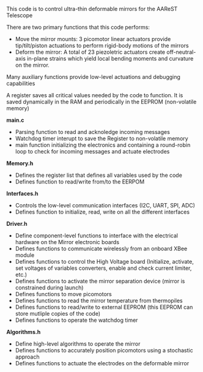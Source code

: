 This code is to control ultra-thin deformable mirrors for the AAReST Telescope

There are two primary functions that this code performs:
- Move the mirror mounts: 3 picomotor linear actuators provide tip/tilt/piston actuations to perform rigid-body motions of the mirrors
- Deform the mirror: A total of 23 piezoletric actuators create off-neutral-axis in-plane strains which yield local bending moments and curvature on the mirror.

Many auxiliary functions provide low-level actuations and debugging capabilities

A register saves all critical values needed by the code to function. It is saved dynamically in the RAM and periodically in the EEPROM (non-volatile memory)

**main.c**
- Parsing function to read and acknoledge incoming messages
- Watchdog timer interupt to save the Register to non-volatile memory
- main function initializing the electronics and containing a round-robin loop to check for incoming messages and actuate electrodes

**Memory.h**
- Defines the register list that defines all variables used by the code
- Defines function to read/write from/to the EERPOM

**Interfaces.h**
- Controls the low-level communication interfaces (I2C, UART, SPI, ADC)
- Defines function to initialize, read, write on all the different interfaces

**Driver.h**
- Define component-level functions to interface with the electrical hardware on the Mirror electronic boards
- Defines functions to communicate wirelessly from an onboard XBee module
- Defines functions to control the High Voltage board (Initialize, activate, set voltages of variables converters, enable and check current limiter, etc.)
- Defines functions to activate the mirror separation device (mirror is constrained during launch)
- Defines functions to move picomotors
- Defines functions to read the mirror temperature from thermopiles
- Defines functions to read/write to external EEPROM (this EEPROM can store mutliple copies of the code)
- Defines functions to operate the watchdog timer

**Algorithms.h**
- Define high-level algorithms to operate the mirror
- Defines functions to accurately position picomotors using a stochastic approach
- Defines functions to actuate the electrodes on the deformable mirror
  
